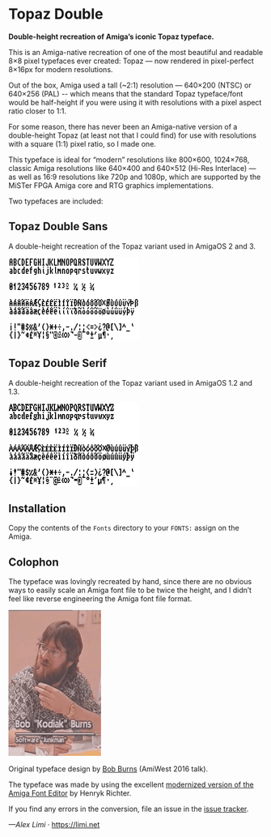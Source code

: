 # Topaz Double

**Double-height recreation of Amiga’s iconic Topaz typeface.**

This is an Amiga-native recreation of one of the most beautiful and readable 8×8 pixel typefaces ever created: Topaz — now rendered in pixel-perfect 8×16px for modern resolutions.

Out of the box, Amiga used a tall (~2:1) resolution — 640×200 (NTSC) or 640×256 (PAL) -- which means that the standard Topaz typeface/font would be half-height if you were using it with resolutions with a pixel aspect ratio closer to 1:1.

For some reason, there has never been an Amiga-native version of a double-height Topaz (at least not that I could find) for use with resolutions with a square (1:1) pixel ratio, so I made one.

This typeface is ideal for “modern” resolutions like 800×600, 1024×768, classic Amiga resolutions like 640×400 and 640×512 (Hi-Res Interlace) — as well as 16:9 resolutions like 720p and 1080p, which are supported by the MiSTer FPGA Amiga core and RTG graphics implementations.

Two typefaces are included:

## Topaz Double Sans

A double-height recreation of the Topaz variant used in AmigaOS 2 and 3.

<img src="Images/Topaz Double Sans.png">

## Topaz Double Serif

A double-height recreation of the Topaz variant used in AmigaOS 1.2 and 1.3.

<img src="Images/Topaz Double Serif.png">

## Installation

Copy the contents of the `Fonts` directory to your `FONTS:` assign on the Amiga.

## Colophon

The typeface was lovingly recreated by hand, since there are no obvious ways to easily scale an Amiga font file to be twice the height, and I didn’t feel like reverse engineering the Amiga font file format.

<img src="Images/BobBurns.gif">

Original typeface design by [Bob Burns] (AmiWest 2016 talk).

The typeface was made by using the excellent [modernized version of the Amiga Font Editor](http://bax.comlab.uni-rostock.de/en/projects/fonted/) by Henryk Richter.

If you find any errors in the conversion, file an issue in the [issue tracker].

*—Alex Limi* · https://limi.net

[issue tracker]:https://github.com/amigavision/DoubleTopaz/issues
[Bob Burns]:https://youtu.be/p_A_ZrDaF9w